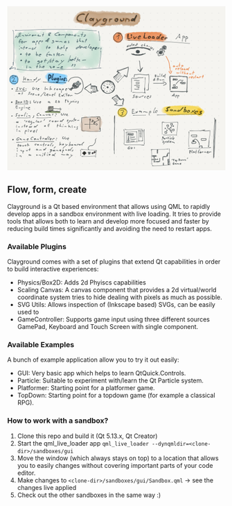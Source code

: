 ![Overview about Clayground](res/clayground_overview.png)

## Flow, form, create 
Clayground is a Qt based environment that allows using QML to rapidly
develop apps in a sandbox environment with live loading. It tries to 
provide tools that allows both to learn and develop more focused and
faster by reducing build times significantly and avoiding the need 
to restart apps. 

### Available Plugins
Clayground comes with a set of plugins that extend Qt capabilities in order to build interactive experiences:
- Physics/Box2D: Adds 2d Phyiscs capabilities
- Scaling Canvas: A canvas component that provides a 2d virtual/world coordinate
  system tries to hide dealing with pixels as much as possible.
- SVG Utils: Allows inspection of (Inkscape based) SVGs, can be easily used to 
- GameController: Supports game input using three different sources GamePad, Keyboard and Touch Screen with single component.

### Available Examples
A bunch of example application allow you to try it out easily: 
- GUI: Very basic app which helps to learn QtQuick.Controls. 
- Particle: Suitable to experiment with/learn the Qt Particle system.
- Platformer: Starting point for a platformer game. 
- TopDown: Starting point for a topdown game (for example a classical RPG).

### How to work with a sandbox?
1. Clone this repo and build it (Qt 5.13.x, Qt Creator)
2. Start the qml_live_loader app `qml_live_loader --dynqmldir=<clone-dir>/sandboxes/gui`
3. Move the window (which always stays on top) to a location that allows you to easily changes without
covering important parts of your code editor.
4. Make changes to `<clone-dir>/sandboxes/gui/Sandbox.qml` -> see the changes live applied
5. Check out the other sandboxes in the same way :)
